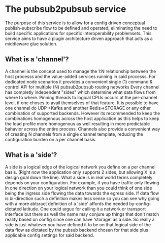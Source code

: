# The pubsub2pubsub service

The purpose of this service is to allow for a config driven conceptual publish-subscribe flow to be defined and operated, eliminating the need to build specific applications for specific interoperability problemsets. 
This service aims to have a plugin architecture driven approach that acts as a middleware glue solution.

## What is a 'channel'?
A channel is the concept used to manage the 1:N relationship between the host processs and the value-added services running in said processs.
For dedicated node scenarios it provides a convenient single (1) command & control API for multiple (N) pubsub2pubsub routing networks
Every channel has completly independent "sides" which determine what data flows from where to where. Pinning threads to logical CPUs occurs at the per-channel level, if one choses to avail themselves of that feature.
It is possible to have one channel do UDP->Kafka and another Redis->STORAGE or any other combination of supported backends. However its recommended to keep the combinations homogenous across the host application 
as this helps to keep the load profile more homogenous as well resulting in more predictable bahavior across the entire process.
Channels also provide a convenient way of creating N channels from a single channel template, reducing the configuration burden on a per channel basis.

## What is a 'side'?
A side is a logical edge of the logical network you define on a per channel basis. (Right now the application only supports 2 sides, but allowing X is a design goal down the line).
What a side is in real world terms completely depends on your configuration. 
For example, if you have traffic only flowing in one direction on your logical network than you could think of one side being the ingress side flowing the data towards the egress side.
If data flow is bi-direction such a definition makes less sense so you can see why going with a more abtsract definition of a 'side' affords the needed by-config-dictated latitude.
One could argue for calling it a network or transport interface but there as well the name may conjure up things that don't match reality based on config since one can have 'storage' as a side.
So really a side is just whatever you have defined it to be on that logical side of the data flow as dictated by the pubsub backend chosen for that side plus applicable config settings for said backend.

